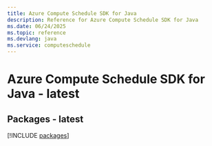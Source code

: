 ```yaml
---
title: Azure Compute Schedule SDK for Java
description: Reference for Azure Compute Schedule SDK for Java
ms.date: 06/24/2025
ms.topic: reference
ms.devlang: java
ms.service: computeschedule
---
```

# Azure Compute Schedule SDK for Java - latest
## Packages - latest
[!INCLUDE [packages](compute-schedule-index.md)]
